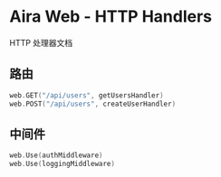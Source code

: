 # Aira Web - HTTP Handlers

HTTP 处理器文档

## 路由

```go
web.GET("/api/users", getUsersHandler)
web.POST("/api/users", createUserHandler)
```

## 中间件

```go
web.Use(authMiddleware)
web.Use(loggingMiddleware)
```
